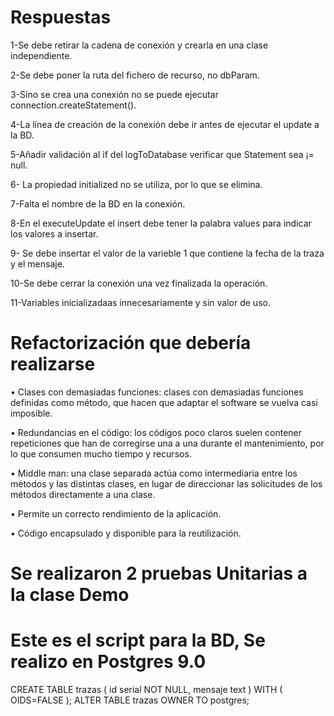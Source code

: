 # Respuestas

1-Se debe retirar la cadena de conexión y crearla en una clase independiente.

2-Se debe poner la ruta del fichero de recurso, no dbParam.

3-Sino se crea una conexión no se puede ejecutar connection.createStatement().

4-La línea de creación de la conexión debe ir antes de ejecutar el update a la BD.

5-Añadir validación al if del logToDatabase verificar que Statement sea ¡= null.

6- La propiedad initialized no se utiliza, por lo que se elimina.

7-Falta el nombre de la BD en la conexión.

8-En el executeUpdate el insert debe tener la palabra values para indicar los valores a insertar.

9- Se debe insertar el valor de la varieble 1 que contiene la fecha de la traza y el mensaje.

10-Se debe cerrar la conexión una vez finalizada la operación.

11-Variables inicializadaas innecesariamente y sin valor de uso.

# Refactorización que debería realizarse

•	Clases con demasiadas funciones: clases con demasiadas funciones definidas como método, que hacen que adaptar el software se vuelva casi imposible.

•	Redundancias en el código: los códigos poco claros suelen contener repeticiones que han de corregirse una a una durante el mantenimiento, por lo que consumen mucho tiempo y recursos.

•	Middle man: una clase separada actúa como intermediaria entre los métodos y las distintas clases, en lugar de direccionar las solicitudes de los métodos directamente a una clase.

•	Permite un correcto rendimiento de la aplicación.

•	Código encapsulado y disponible para la reutilización.

# Se realizaron 2 pruebas Unitarias a la clase Demo

# Este es el script para la BD, Se realizo en Postgres 9.0

CREATE TABLE trazas
(
  id serial NOT NULL,
  mensaje text
)
WITH (
  OIDS=FALSE
);
ALTER TABLE trazas
  OWNER TO postgres;


